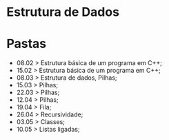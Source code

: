 # Estrutura de Dados
# Pastas

- 08.02 > Estrutura básica de um programa em C++; <br>
- 15.02 > Estrutura básica de um programa em C++; <br>
- 08.03 > Estrutura de dados, Pilhas; <br>
- 15.03 > Pilhas; <br>
- 22.03 > Pilhas; <br>
- 12.04 > Pilhas; <br>
- 19.04 > Fila; <br>
- 26.04 > Recursividade; <br>
- 03.05 > Classes; <br>
- 10.05 > Listas ligadas; <br>